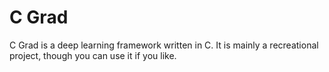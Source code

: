 # C Grad

C Grad is a deep learning framework written in C. It is mainly a recreational project, though you can use it if you like.
